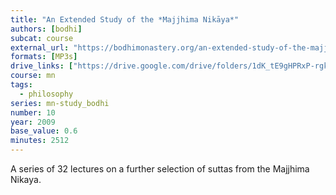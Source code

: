 ```yaml
---
title: "An Extended Study of the *Majjhima Nikāya*"
authors: [bodhi]
subcat: course
external_url: "https://bodhimonastery.org/an-extended-study-of-the-majjhima-nikaya.html"
formats: [MP3s]
drive_links: ["https://drive.google.com/drive/folders/1dK_tE9gHPRxP-rgkEbnlWG0NKd-3_1D8"]
course: mn
tags:
  - philosophy
series: mn-study_bodhi
number: 10
year: 2009
base_value: 0.6
minutes: 2512
---
```


A series of 32 lectures on a further selection of suttas from the Majjhima Nikaya.



